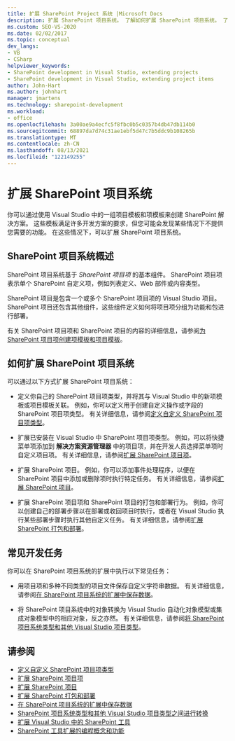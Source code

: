 ```yaml
---
title: 扩展 SharePoint Project 系统 |Microsoft Docs
description: 扩展 SharePoint 项目系统。 了解如何扩展 SharePoint 项目系统。 了解常见的开发任务。
ms.custom: SEO-VS-2020
ms.date: 02/02/2017
ms.topic: conceptual
dev_langs:
- VB
- CSharp
helpviewer_keywords:
- SharePoint development in Visual Studio, extending projects
- SharePoint development in Visual Studio, extending project items
author: John-Hart
ms.author: johnhart
manager: jmartens
ms.technology: sharepoint-development
ms.workload:
- office
ms.openlocfilehash: 3a00ae9a4ecfc5f8fbc0b5c0357b4db47db114b0
ms.sourcegitcommit: 68897da7d74c31ae1ebf5d47c7b5ddc9b108265b
ms.translationtype: MT
ms.contentlocale: zh-CN
ms.lasthandoff: 08/13/2021
ms.locfileid: "122149255"
---
```

# <a name="extend-the-sharepoint-project-system"></a>扩展 SharePoint 项目系统
  你可以通过使用 Visual Studio 中的一组项目模板和项模板来创建 SharePoint 解决方案。 这些模板满足许多开发方案的要求，但您可能会发现某些情况下不提供您需要的功能。 在这些情况下，可以扩展 SharePoint 项目系统。

## <a name="overview-of-the-sharepoint-project-system"></a>SharePoint 项目系统概述
 SharePoint 项目系统基于 *SharePoint 项目项* 的基本组件。 SharePoint 项目项表示单个 SharePoint 自定义项，例如列表定义、Web 部件或内容类型。

 SharePoint 项目是包含一个或多个 SharePoint 项目项的 Visual Studio 项目。 SharePoint 项目还包含其他组件，这些组件定义如何将项目项分组为功能和包进行部署。

 有关 SharePoint 项目项和 SharePoint 项目的内容的详细信息，请参阅[为 SharePoint 项目项创建项模板和项目模板](../sharepoint/creating-item-templates-and-project-templates-for-sharepoint-project-items.md)。

## <a name="how-to-extend-the-sharepoint-project-system"></a>如何扩展 SharePoint 项目系统
 可以通过以下方式扩展 SharePoint 项目系统：

- 定义你自己的 SharePoint 项目项类型，并将其与 Visual Studio 中的新项模板或项目模板关联。 例如，你可以定义用于创建自定义操作或字段的 SharePoint 项目项类型。 有关详细信息，请参阅[定义自定义 SharePoint 项目项类型](../sharepoint/defining-custom-sharepoint-project-item-types.md)。

- 扩展已安装在 Visual Studio 中 SharePoint 项目项类型。 例如，可以将快捷菜单项添加到 **解决方案资源管理器** 中的项目项，并在开发人员选择菜单项时自定义项目项。 有关详细信息，请参阅[扩展 SharePoint 项目项](../sharepoint/extending-sharepoint-project-items.md)。

- 扩展 SharePoint 项目。 例如，你可以添加事件处理程序，以便在 SharePoint 项目中添加或删除项时执行特定任务。 有关详细信息，请参阅[扩展 SharePoint 项目](../sharepoint/extending-sharepoint-projects.md)。

- 扩展 SharePoint 项目项和 SharePoint 项目的打包和部署行为。 例如，你可以创建自己的部署步骤以在部署或收回项目时执行，或者在 Visual Studio 执行某些部署步骤时执行其他自定义任务。 有关详细信息，请参阅[扩展 SharePoint 打包和部署](../sharepoint/extending-sharepoint-packaging-and-deployment.md)。

## <a name="common-development-tasks"></a>常见开发任务
 你可以在 SharePoint 项目系统的扩展中执行以下常见任务：

- 用项目项和多种不同类型的项目文件保存自定义字符串数据。 有关详细信息，请参阅[在 SharePoint 项目系统的扩展中保存数据](../sharepoint/saving-data-in-extensions-of-the-sharepoint-project-system.md)。

- 将 SharePoint 项目系统中的对象转换为 Visual Studio 自动化对象模型或集成对象模型中的相应对象，反之亦然。 有关详细信息，请参阅[将 SharePoint 项目系统类型和其他 Visual Studio 项目类型](../sharepoint/converting-between-sharepoint-project-system-types-and-other-visual-studio-project-types.md)。

## <a name="see-also"></a>请参阅
- [定义自定义 SharePoint 项目项类型](../sharepoint/defining-custom-sharepoint-project-item-types.md)
- [扩展 SharePoint 项目项](../sharepoint/extending-sharepoint-project-items.md)
- [扩展 SharePoint 项目](../sharepoint/extending-sharepoint-projects.md)
- [扩展 SharePoint 打包和部署](../sharepoint/extending-sharepoint-packaging-and-deployment.md)
- [在 SharePoint 项目系统的扩展中保存数据](../sharepoint/saving-data-in-extensions-of-the-sharepoint-project-system.md)
- [SharePoint 项目系统类型和其他 Visual Studio 项目类型之间进行转换](../sharepoint/converting-between-sharepoint-project-system-types-and-other-visual-studio-project-types.md)
- [扩展 Visual Studio 中的 SharePoint 工具](../sharepoint/extending-the-sharepoint-tools-in-visual-studio.md)
- [SharePoint 工具扩展的编程概念和功能](../sharepoint/programming-concepts-and-features-for-sharepoint-tools-extensions.md)
